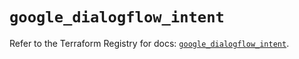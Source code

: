 # `google_dialogflow_intent`

Refer to the Terraform Registry for docs: [`google_dialogflow_intent`](https://registry.terraform.io/providers/hashicorp/google-beta/5.29.0/docs/resources/google_dialogflow_intent).
